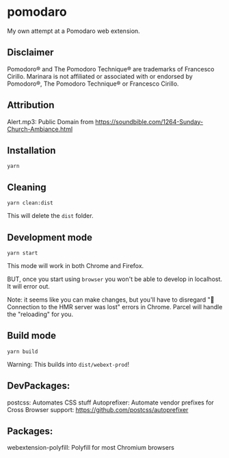 # pomodaro
My own attempt at a Pomodaro web extension.

## Disclaimer
Pomodoro® and The Pomodoro Technique® are trademarks of Francesco Cirillo. Marinara is not affiliated or associated with or endorsed by Pomodoro®, The Pomodoro Technique® or Francesco Cirillo.

## Attribution
Alert.mp3: Public Domain from https://soundbible.com/1264-Sunday-Church-Ambiance.html

## Installation

```
yarn
```

## Cleaning

```
yarn clean:dist
```

This will delete the `dist` folder.


## Development mode

```
yarn start
```

This mode will work in both Chrome and Firefox. 

BUT, once you start using `browser` you won't be able to develop in localhost. It will error out. 

Note: it seems like you can make changes, but you'll have to disregard "🚨 Connection to the HMR server was lost" errors in Chrome. Parcel will handle the "reloading" for you.

## Build mode

```
yarn build
```

Warning: This builds into `dist/webext-prod`!

## DevPackages:
postcss: Automates CSS stuff
Autoprefixer: Automate vendor prefixes for Cross Browser support: https://github.com/postcss/autoprefixer 

## Packages:
webextension-polyfill: Polyfill for most Chromium browsers


